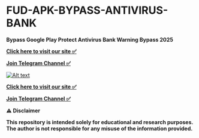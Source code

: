 # FUD-APK-BYPASS-ANTIVIRUS-BANK
**Bypass Google Play Protect Antivirus Bank Warning Bypass 2025**

**[Click here to visit our site ✅](https://venomsoftware.io/product/fud-apk-crypter/)**

**[Join Telegram Channel ✅](https://t.me/+HzAaarZkrPZhYzY0)**


[![Alt text](https://venomsoftware.io/wp-content/uploads/2023/02/apkscan.png)](https://venomsoftware.io/product/fud-apk-crypter/)


**[Click here to visit our site ✅](https://venomsoftware.io/product/fud-apk-crypter/)**

**[Join Telegram Channel ✅](https://t.me/+HzAaarZkrPZhYzY0)**

**⚠️ Disclaimer**

**This repository is intended solely for educational and research purposes. The author is not responsible for any misuse of the information provided.**
